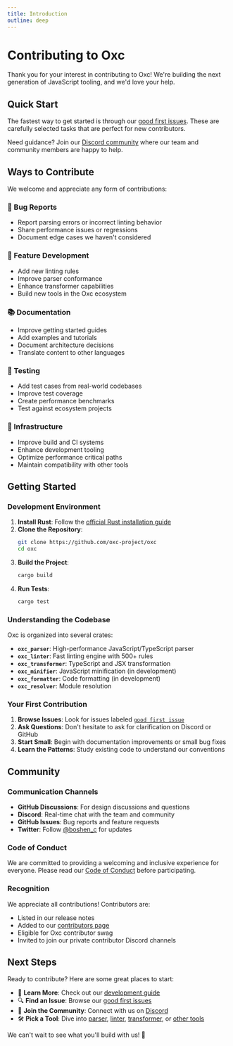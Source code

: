 ```yaml
---
title: Introduction
outline: deep
---
```


# Contributing to Oxc

Thank you for your interest in contributing to Oxc! We're building the next generation of JavaScript tooling, and we'd love your help.

## Quick Start

The fastest way to get started is through our [good first issues](https://github.com/oxc-project/oxc/contribute). These are carefully selected tasks that are perfect for new contributors.

Need guidance? Join our [Discord community](https://discord.gg/9uXCAwqQZW) where our team and community members are happy to help.

## Ways to Contribute

We welcome and appreciate any form of contributions:

### 🐛 Bug Reports
- Report parsing errors or incorrect linting behavior
- Share performance issues or regressions
- Document edge cases we haven't considered

### 🚀 Feature Development
- Add new linting rules
- Improve parser conformance
- Enhance transformer capabilities
- Build new tools in the Oxc ecosystem

### 📚 Documentation
- Improve getting started guides
- Add examples and tutorials
- Document architecture decisions
- Translate content to other languages

### 🧪 Testing
- Add test cases from real-world codebases
- Improve test coverage
- Create performance benchmarks
- Test against ecosystem projects

### 🔧 Infrastructure
- Improve build and CI systems
- Enhance development tooling
- Optimize performance critical paths
- Maintain compatibility with other tools

## Getting Started

### Development Environment

1. **Install Rust**: Follow the [official Rust installation guide](https://rustup.rs/)
2. **Clone the Repository**:
   ```bash
   git clone https://github.com/oxc-project/oxc
   cd oxc
   ```
3. **Build the Project**:
   ```bash
   cargo build
   ```
4. **Run Tests**:
   ```bash
   cargo test
   ```

### Understanding the Codebase

Oxc is organized into several crates:

- **`oxc_parser`**: High-performance JavaScript/TypeScript parser
- **`oxc_linter`**: Fast linting engine with 500+ rules
- **`oxc_transformer`**: TypeScript and JSX transformation
- **`oxc_minifier`**: JavaScript minification (in development)
- **`oxc_formatter`**: Code formatting (in development)
- **`oxc_resolver`**: Module resolution

### Your First Contribution

1. **Browse Issues**: Look for issues labeled [`good first issue`](https://github.com/oxc-project/oxc/labels/good%20first%20issue)
2. **Ask Questions**: Don't hesitate to ask for clarification on Discord or GitHub
3. **Start Small**: Begin with documentation improvements or small bug fixes
4. **Learn the Patterns**: Study existing code to understand our conventions

## Community

### Communication Channels

- **GitHub Discussions**: For design discussions and questions
- **Discord**: Real-time chat with the team and community
- **GitHub Issues**: Bug reports and feature requests
- **Twitter**: Follow [@boshen_c](https://twitter.com/boshen_c) for updates

### Code of Conduct

We are committed to providing a welcoming and inclusive experience for everyone. Please read our [Code of Conduct](https://github.com/oxc-project/oxc/blob/main/CODE_OF_CONDUCT.md) before participating.

### Recognition

We appreciate all contributions! Contributors are:
- Listed in our release notes
- Added to our [contributors page](https://github.com/oxc-project/oxc/graphs/contributors)
- Eligible for Oxc contributor swag
- Invited to join our private contributor Discord channels

## Next Steps

Ready to contribute? Here are some great places to start:

- 📖 **Learn More**: Check out our [development guide](./development.md)
- 🔍 **Find an Issue**: Browse our [good first issues](https://github.com/oxc-project/oxc/contribute)
- 💬 **Join the Community**: Connect with us on [Discord](https://discord.gg/9uXCAwqQZW)
- 🛠️ **Pick a Tool**: Dive into [parser](./parser.md), [linter](./linter/), [transformer](./transformer.md), or [other tools](./formatter.md)

We can't wait to see what you'll build with us! 🚀
